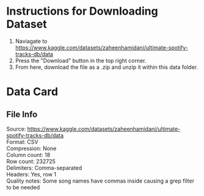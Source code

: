 # Instructions for Downloading Dataset

1. Naviagate to https://www.kaggle.com/datasets/zaheenhamidani/ultimate-spotify-tracks-db/data
2. Press the "Download" button in the top right corner.
3. From here, download the file as a .zip and unzip it within this data folder.


# Data Card

## File Info

Source: https://www.kaggle.com/datasets/zaheenhamidani/ultimate-spotify-tracks-db/data  
Format: CSV  
Compression: None  
Column count: 18  
Row count: 232725  
Delimiters: Comma-separated  
Headers: Yes, row 1  
Quality notes: Some song names have commas inside causing a grep filter to be needed  
